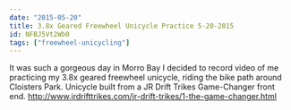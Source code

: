 ```yaml
---
date: "2015-05-20"
title: 3.8x Geared Freewheel Unicycle Practice 5-20-2015
id: NFBJ5Vt2Wb0
tags: ["freewheel-unicycling"]
---
```


It was such a gorgeous day in Morro Bay I decided to record video of me practicing my 3.8x geared freewheel unicycle, riding the bike path around Cloisters Park. Unicycle built from a JR Drift Trikes Game-Changer front end. http://www.jrdrifttrikes.com/jr-drift-trikes/1-the-game-changer.html
